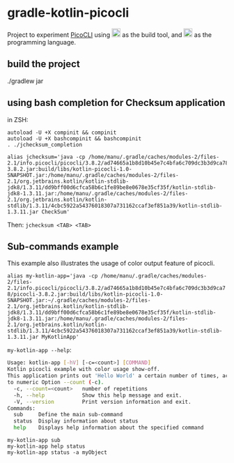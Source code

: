 # gradle-kotlin-picocli
Project to experiment [PicoCLI](https://picocli.info) using
<img src="https://res-5.cloudinary.com/crunchbase-production/image/upload/c_lpad,h_256,w_256,f_auto,q_auto:eco/jx7ub3mumyihohgpufm8" alt="Gradle"  width="20" height="20"/>
as the build tool, and
<img src="https://cdn-images-1.medium.com/max/1600/1*jF8FIzqLxF5pp-13NogRQw.png" alt="Kotlin" width="20" height="20"/>
as the programming language.

## build the project
./gradlew jar

## using bash completion for Checksum application
in ZSH:
```
autoload -U +X compinit && compinit
autoload -U +X bashcompinit && bashcompinit
. ./jchecksum_completion

alias jchecksum='java -cp /home/manu/.gradle/caches/modules-2/files-2.1/info.picocli/picocli/3.8.2/ad74665a1b8d10b45e7c4bfa6c709dc3b3d9ca78/picocli-3.8.2.jar:build/libs/kotlin-picocli-1.0-SNAPSHOT.jar:/home/manu/.gradle/caches/modules-2/files-2.1/org.jetbrains.kotlin/kotlin-stdlib-jdk8/1.3.11/dd9bff00d6cfca58b6c1fe89be8e0678e35cf35f/kotlin-stdlib-jdk8-1.3.11.jar:/home/manu/.gradle/caches/modules-2/files-2.1/org.jetbrains.kotlin/kotlin-stdlib/1.3.11/4cbc5922a54376018307a731162ccaf3ef851a39/kotlin-stdlib-1.3.11.jar CheckSum'
```
Then:
`jchecksum <TAB> <TAB>`


## Sub-commands example

This example also illustrates the usage of color output feature of picocli.

`alias my-kotlin-app='java -cp /home/manu/.gradle/caches/modules-2/files-2.1/info.picocli/picocli/3.8.2/ad74665a1b8d10b45e7c4bfa6c709dc3b3d9ca78/picocli-3.8.2.jar:build/libs/kotlin-picocli-1.0-SNAPSHOT.jar:~/.gradle/caches/modules-2/files-2.1/org.jetbrains.kotlin/kotlin-stdlib-jdk8/1.3.11/dd9bff00d6cfca58b6c1fe89be8e0678e35cf35f/kotlin-stdlib-jdk8-1.3.11.jar:/home/manu/.gradle/caches/modules-2/files-2.1/org.jetbrains.kotlin/kotlin-stdlib/1.3.11/4cbc5922a54376018307a731162ccaf3ef851a39/kotlin-stdlib-1.3.11.jar MyKotlinApp'`

`my-kotlin-app --help`:
```bash
Usage: kotlin-app [-hV] [-c=<count>] [COMMAND]
Kotlin picocli example with color usage show-off.
This application prints out 'Hello World' a certain number of times, according
to numeric Option --count (-c).
  -c, --count=<count>   number of repetitions
  -h, --help            Show this help message and exit.
  -V, --version         Print version information and exit.
Commands:
  sub     Define the main sub-command
  status  Display information about status
  help    Displays help information about the specified command
```

```
my-kotlin-app sub
my-kotlin-app help status
my-kotlin-app status -a myObject
```